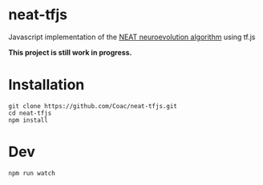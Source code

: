 # neat-tfjs

Javascript implementation of the [NEAT neuroevolution algorithm](http://nn.cs.utexas.edu/?stanley:ec02) using tf.js


**This project is still work in progress.**

# Installation
```
git clone https://github.com/Coac/neat-tfjs.git
cd neat-tfjs
npm install
```

# Dev
```
npm run watch
```
